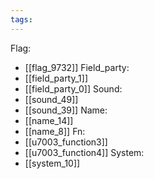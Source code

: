 ```yaml
---
tags:
---
```

Flag:
- [[flag_9732]]
Field_party:
- [[field_party_1]]
- [[field_party_0]]
Sound:
- [[sound_49]]
- [[sound_39]]
Name:
- [[name_14]]
- [[name_8]]
Fn:
- [[u7003_function3]]
- [[u7003_function4]]
System:
- [[system_10]]
